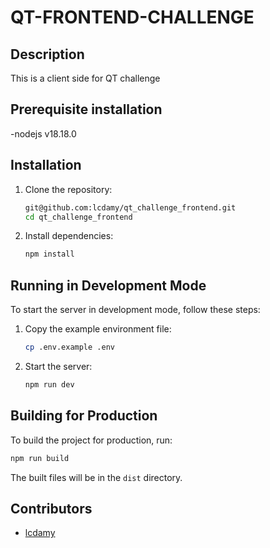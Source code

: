 # QT-FRONTEND-CHALLENGE
## Description

This is a client side for QT challenge
## Prerequisite installation 
 
 -nodejs v18.18.0

## Installation

1. Clone the repository:
    ```bash
    git@github.com:lcdamy/qt_challenge_frontend.git
    cd qt_challenge_frontend
    ```

2. Install dependencies:
    ```bash
    npm install
    ```

## Running in Development Mode

To start the server in development mode, follow these steps:

1. Copy the example environment file:
    ```bash
    cp .env.example .env
    ```

2. Start the server:
    ```bash
    npm run dev
    ```

## Building for Production

To build the project for production, run:
```bash
npm run build
```

The built files will be in the `dist` directory.

## Contributors

- [lcdamy](https://www.linkedin.com/in/pierre-damien-murindangabo-cyuzuzo-709b53151/)
